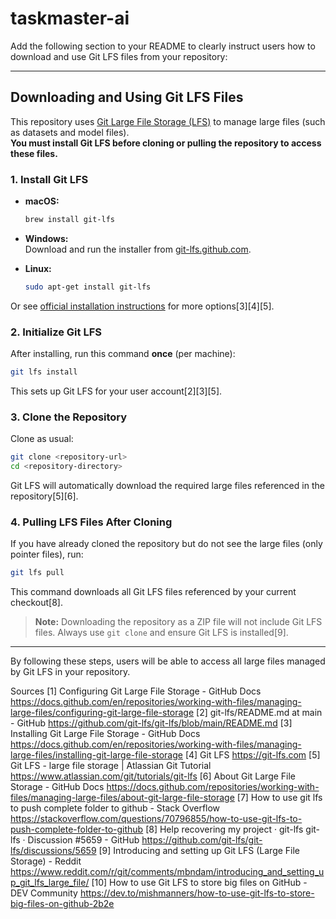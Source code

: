 # taskmaster-ai

Add the following section to your README to clearly instruct users how to download and use Git LFS files from your repository:

---

## Downloading and Using Git LFS Files

This repository uses [Git Large File Storage (LFS)](https://git-lfs.github.com/) to manage large files (such as datasets and model files).  
**You must install Git LFS before cloning or pulling the repository to access these files.**

### 1. Install Git LFS

- **macOS:**  
  ```bash
  brew install git-lfs
  ```

- **Windows:**  
  Download and run the installer from [git-lfs.github.com](https://git-lfs.github.com/).

- **Linux:**  
  ```bash
  sudo apt-get install git-lfs
  ```

Or see [official installation instructions](https://git-lfs.github.com/) for more options[3][4][5].

### 2. Initialize Git LFS

After installing, run this command **once** (per machine):

```bash
git lfs install
```
This sets up Git LFS for your user account[2][3][5].

### 3. Clone the Repository

Clone as usual:

```bash
git clone <repository-url>
cd <repository-directory>
```

Git LFS will automatically download the required large files referenced in the repository[5][6].

### 4. Pulling LFS Files After Cloning

If you have already cloned the repository but do not see the large files (only pointer files), run:

```bash
git lfs pull
```
This command downloads all Git LFS files referenced by your current checkout[8].

> **Note:** Downloading the repository as a ZIP file will not include Git LFS files. Always use `git clone` and ensure Git LFS is installed[9].

---

By following these steps, users will be able to access all large files managed by Git LFS in your repository.

Sources
[1] Configuring Git Large File Storage - GitHub Docs https://docs.github.com/en/repositories/working-with-files/managing-large-files/configuring-git-large-file-storage
[2] git-lfs/README.md at main - GitHub https://github.com/git-lfs/git-lfs/blob/main/README.md
[3] Installing Git Large File Storage - GitHub Docs https://docs.github.com/en/repositories/working-with-files/managing-large-files/installing-git-large-file-storage
[4] Git LFS https://git-lfs.com
[5] Git LFS - large file storage | Atlassian Git Tutorial https://www.atlassian.com/git/tutorials/git-lfs
[6] About Git Large File Storage - GitHub Docs https://docs.github.com/repositories/working-with-files/managing-large-files/about-git-large-file-storage
[7] How to use git lfs to push complete folder to github - Stack Overflow https://stackoverflow.com/questions/70796855/how-to-use-git-lfs-to-push-complete-folder-to-github
[8] Help recovering my project · git-lfs git-lfs · Discussion #5659 - GitHub https://github.com/git-lfs/git-lfs/discussions/5659
[9] Introducing and setting up Git LFS (Large File Storage) - Reddit https://www.reddit.com/r/git/comments/mbndam/introducing_and_setting_up_git_lfs_large_file/
[10] How to use Git LFS to store big files on GitHub - DEV Community https://dev.to/mishmanners/how-to-use-git-lfs-to-store-big-files-on-github-2b2e
